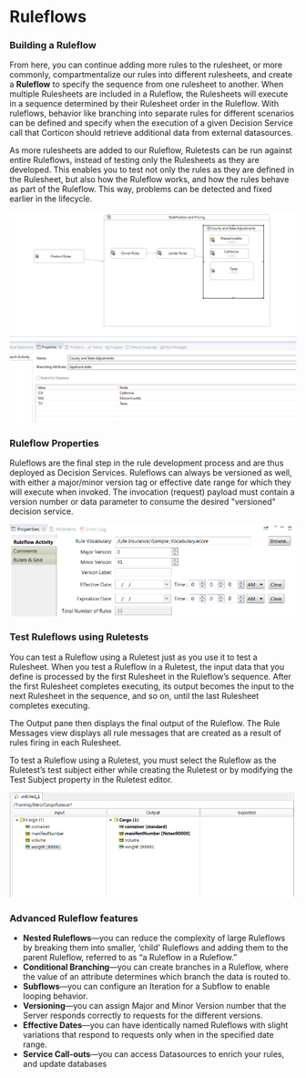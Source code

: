 # Ruleflows

### Building a Ruleflow

From here, you can continue adding more rules to the rulesheet, or more commonly, compartmentalize our rules into different rulesheets, and create a **Ruleflow** to specify the sequence from one rulesheet to another. When multiple Rulesheets are included in a Ruleflow, the Rulesheets will execute in a sequence determined by their Rulesheet order in the Ruleflow. With ruleflows, behavior like branching into separate rules for different scenarios can be defined and specify when the execution of a given Decision Service call that Corticon should retrieve additional data from external datasources.


As more rulesheets are added to our Ruleflow, Ruletests can be run against entire Ruleflows, instead of testing only the Rulesheets as they are developed. This enables you to test not only the rules as they are defined in the Rulesheet, but also how the Ruleflow works, and how the rules behave as part of the Ruleflow. This way, problems can be detected and fixed earlier in the lifecycle.

![Alt text](../assets/image%20(122).png)

### Ruleflow Properties

Ruleflows are the final step in the rule development process and are thus deployed as Decision Services. Ruleflows can always be versioned as well, with either a major/minor version tag or effective date range for which they will execute when invoked. The invocation (request) payload must contain a version number or data parameter to consume the desired "versioned" decision service.

![Alt text](../assets/image%20(23).png)

### Test Ruleflows using Ruletests

You can test a Ruleflow using a Ruletest just as you use it to test a Rulesheet. When you test a Ruleflow in a Ruletest, the input data that you define is processed by the first Rulesheet in the Ruleflow’s sequence. After the first Rulesheet completes executing, its output becomes the input to the next Rulesheet in the sequence, and so on, until the last Rulesheet completes executing.&#x20;

The Output pane then displays the final output of the Ruleflow. The Rule Messages view displays all rule messages that are created as a result of rules firing in each Rulesheet.&#x20;

To test a Ruleflow using a Ruletest, you must select the Ruleflow as the Ruletest’s test subject either while creating the Ruletest or by modifying the Test Subject property in the Ruletest editor.

![Alt text](../assets/image%20(91).png)

### Advanced Ruleflow features

* **Nested Ruleflows**—you can reduce the complexity of large Ruleflows by breaking them into smaller, ‘child’ Ruleflows and adding them to the parent Ruleflow, referred to as “a Ruleflow in a Ruleflow.”&#x20;
* **Conditional Branching**—you can create branches in a Ruleflow, where the value of an attribute determines which branch the data is routed to.&#x20;
* **Subflows**—you can configure an Iteration for a Subflow to enable looping behavior.&#x20;
* **Versioning**—you can assign Major and Minor Version number that the Server responds correctly to requests for the different versions.&#x20;
* **Effective Dates**—you can have identically named Ruleflows with slight variations that respond to requests only when in the specified date range.&#x20;
* **Service Call-outs**—you can access Datasources to enrich your rules, and update databases

